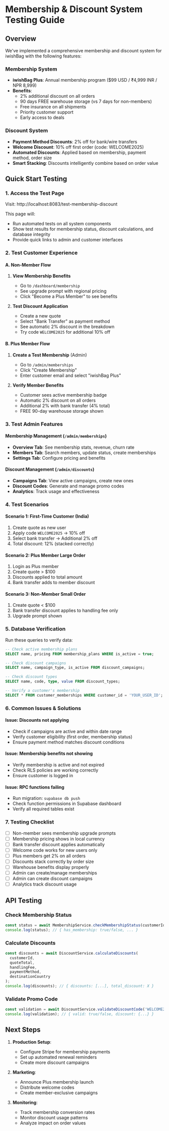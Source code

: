 # Membership & Discount System Testing Guide

## Overview
We've implemented a comprehensive membership and discount system for iwishBag with the following features:

### Membership System
- **iwishBag Plus**: Annual membership program ($99 USD / ₹4,999 INR / NPR 8,999)
- **Benefits**:
  - 2% additional discount on all orders
  - 90 days FREE warehouse storage (vs 7 days for non-members)
  - Free insurance on all shipments
  - Priority customer support
  - Early access to deals

### Discount System
- **Payment Method Discounts**: 2% off for bank/wire transfers
- **Welcome Discount**: 10% off first order (code: WELCOME2025)
- **Automated Discounts**: Applied based on membership, payment method, order size
- **Smart Stacking**: Discounts intelligently combine based on order value

## Quick Start Testing

### 1. Access the Test Page
Visit: http://localhost:8083/test-membership-discount

This page will:
- Run automated tests on all system components
- Show test results for membership status, discount calculations, and database integrity
- Provide quick links to admin and customer interfaces

### 2. Test Customer Experience

#### A. Non-Member Flow
1. **View Membership Benefits**
   - Go to `/dashboard/membership`
   - See upgrade prompt with regional pricing
   - Click "Become a Plus Member" to see benefits

2. **Test Discount Application**
   - Create a new quote
   - Select "Bank Transfer" as payment method
   - See automatic 2% discount in the breakdown
   - Try code `WELCOME2025` for additional 10% off

#### B. Plus Member Flow
1. **Create a Test Membership** (Admin)
   - Go to `/admin/memberships`
   - Click "Create Membership"
   - Enter customer email and select "iwishBag Plus"

2. **Verify Member Benefits**
   - Customer sees active membership badge
   - Automatic 2% discount on all orders
   - Additional 2% with bank transfer (4% total)
   - FREE 90-day warehouse storage shown

### 3. Test Admin Features

#### Membership Management (`/admin/memberships`)
- **Overview Tab**: See membership stats, revenue, churn rate
- **Members Tab**: Search members, update status, create memberships
- **Settings Tab**: Configure pricing and benefits

#### Discount Management (`/admin/discounts`)
- **Campaigns Tab**: View active campaigns, create new ones
- **Discount Codes**: Generate and manage promo codes
- **Analytics**: Track usage and effectiveness

### 4. Test Scenarios

#### Scenario 1: First-Time Customer (India)
1. Create quote as new user
2. Apply code `WELCOME2025` → 10% off
3. Select bank transfer → Additional 2% off
4. Total discount: 12% (stacked correctly)

#### Scenario 2: Plus Member Large Order
1. Login as Plus member
2. Create quote > $100
3. Discounts applied to total amount
4. Bank transfer adds to member discount

#### Scenario 3: Non-Member Small Order
1. Create quote < $100
2. Bank transfer discount applies to handling fee only
3. Upgrade prompt shown

### 5. Database Verification

Run these queries to verify data:

```sql
-- Check active membership plans
SELECT name, pricing FROM membership_plans WHERE is_active = true;

-- Check discount campaigns
SELECT name, campaign_type, is_active FROM discount_campaigns;

-- Check discount types
SELECT name, code, type, value FROM discount_types;

-- Verify a customer's membership
SELECT * FROM customer_memberships WHERE customer_id = 'YOUR_USER_ID';
```

### 6. Common Issues & Solutions

#### Issue: Discounts not applying
- Check if campaigns are active and within date range
- Verify customer eligibility (first order, membership status)
- Ensure payment method matches discount conditions

#### Issue: Membership benefits not showing
- Verify membership is active and not expired
- Check RLS policies are working correctly
- Ensure customer is logged in

#### Issue: RPC functions failing
- Run migration: `supabase db push`
- Check function permissions in Supabase dashboard
- Verify all required tables exist

### 7. Testing Checklist

- [ ] Non-member sees membership upgrade prompts
- [ ] Membership pricing shows in local currency
- [ ] Bank transfer discount applies automatically
- [ ] Welcome code works for new users only
- [ ] Plus members get 2% on all orders
- [ ] Discounts stack correctly by order size
- [ ] Warehouse benefits display properly
- [ ] Admin can create/manage memberships
- [ ] Admin can create discount campaigns
- [ ] Analytics track discount usage

## API Testing

### Check Membership Status
```javascript
const status = await MembershipService.checkMembershipStatus(customerId);
console.log(status); // { has_membership: true/false, ... }
```

### Calculate Discounts
```javascript
const discounts = await DiscountService.calculateDiscounts(
  customerId,
  quoteTotal,
  handlingFee,
  paymentMethod,
  destinationCountry
);
console.log(discounts); // { discounts: [...], total_discount: X }
```

### Validate Promo Code
```javascript
const validation = await DiscountService.validateDiscountCode('WELCOME2025', customerId);
console.log(validation); // { valid: true/false, discount: {...} }
```

## Next Steps

1. **Production Setup**:
   - Configure Stripe for membership payments
   - Set up automated renewal reminders
   - Create more discount campaigns

2. **Marketing**:
   - Announce Plus membership launch
   - Distribute welcome codes
   - Create member-exclusive campaigns

3. **Monitoring**:
   - Track membership conversion rates
   - Monitor discount usage patterns
   - Analyze impact on order values
